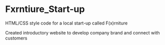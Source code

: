 # Fxrntiure_Start-up

HTML/CSS style code for a local start-up called F(x)rniture

Created introductory website to develop company brand and connect with customers
